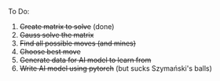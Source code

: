 To Do:
1) ~~Create matrix to solve~~ (done)
2) ~~Gauss solve the matrix~~
3) ~~Find all possible moves (and mines)~~
4) ~~Choose best move~~
5) ~~Generate data for AI model to learn from~~
6) ~~Write AI model using pytorch~~ (but sucks Szymański's balls)
